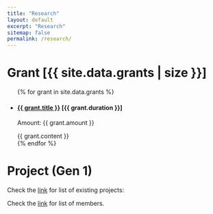 ```yaml
---
title: "Research"
layout: default
excerpt: "Research"
sitemap: false
permalink: /research/
---
```




# Grant [{{ site.data.grants | size }}]
<ul class="list-unstyled">
    {% for grant in site.data.grants %}
        <li class="media">
            <div class="media-body">
            <h4 class="mt-0 mb-1">
                <a href="{{ grant.link }}">{{ grant.title }}</a> [{{ grant.duration }}]
            </h4>
            <p>Amount: {{ grant.amount }}</p>
            {{ grant.content }}
            </div>
        </li>
    {% endfor %}
</ul>

# Project (Gen 1)

Check the [link](https://docs.google.com/spreadsheets/d/1gswsvpBxHxGYJV5gXpZ4qD-7IA735JHvY7n1P2ABLPI/edit?usp=sharing) for list of existing projects:

Check the [link](https://docs.google.com/spreadsheets/d/1vrbcvRWvCJI2dvyBgF6bYcGPCktQ7GpC1CKx0sXq1OQ/edit?usp=sharing) for list of members.